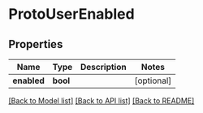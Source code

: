 # ProtoUserEnabled


## Properties
Name | Type | Description | Notes
------------ | ------------- | ------------- | -------------
**enabled** | **bool** |  | [optional] 

[[Back to Model list]](../README.md#documentation-for-models) [[Back to API list]](../README.md#documentation-for-api-endpoints) [[Back to README]](../README.md)


